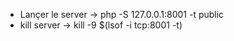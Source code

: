 *   Lançer le server  -> php -S 127.0.0.1:8001 -t public
*   kill server -> kill -9 $(lsof -i tcp:8001 -t)